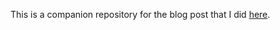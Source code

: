 This is a companion repository for the blog post that I did [here](https://medium.com/@Sushil_Kumar/custom-metrics-in-dataflow-pipelines-with-prometheus-and-statsd-9f37332f2992).
